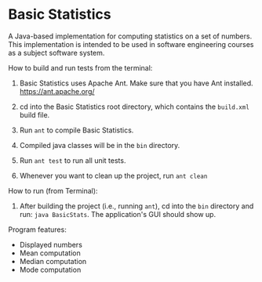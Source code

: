 # Basic Statistics

A Java-based implementation for computing statistics on a set of numbers.
This implementation is intended to be used in software engineering courses as
a subject software system.

How to build and run tests from the terminal:

1. Basic Statistics uses Apache Ant.  Make sure that you have Ant installed.  https://ant.apache.org/

2. cd into the Basic Statistics root directory, which contains the `build.xml` build file.

3. Run `ant` to compile Basic Statistics.

4. Compiled java classes will be in the `bin` directory.

5. Run `ant test` to run all unit tests.

6. Whenever you want to clean up the project, run `ant clean`

How to run (from Terminal):

1. After building the project (i.e., running `ant`), cd into the `bin`
   directory and run: `java BasicStats`. The application's GUI should show up.

Program features:
* Displayed numbers
* Mean computation
* Median computation
* Mode computation
